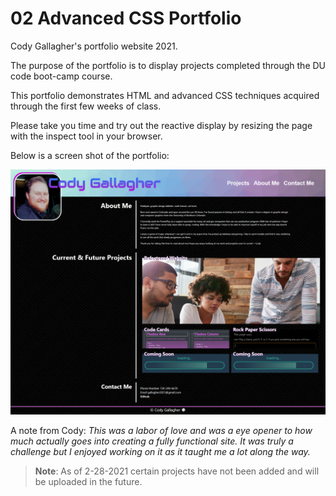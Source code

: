 # 02 Advanced CSS Portfolio

Cody Gallagher's portfolio website 2021. 

The purpose of the portfolio is to display projects completed through the DU code boot-camp course.

This portfolio demonstrates HTML and advanced CSS techniques acquired through the first few weeks of class. 

Please take you time and try out the reactive display by resizing the page with the inspect tool in your browser.  

Below is a screen shot of the portfolio:

![The finished portfolio website](assets/images/screenshot-portfolio.png)

A note from Cody:
*This was a labor of love and was a eye opener to how much actually goes into creating a fully functional site. It was truly a challenge but I enjoyed working on it as it taught me a lot along the way.*


> **Note**: As of 2-28-2021 certain projects have not been added and will be uploaded in the future. 
